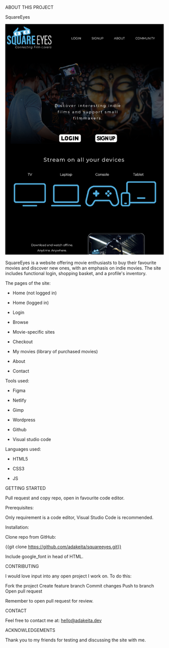 ABOUT THIS PROJECT


SquareEyes

![Model](https://github.com/adakeita/squareeyes/blob/main/screenshot-square-png.png)

SquareEyes is a website offering movie enthusiasts to buy their favourite movies and discover new ones, with an emphasis on indie movies. The site includes functional login, shopping basket, and a profile's inventory.



The pages of the site:

 - Home (not logged in)

 - Home (logged in)

 - Login

 - Browse

 - Movie-specific sites

 - Checkout

 - My movies (library of purchased movies)

 - About

 - Contact



Tools used:

 - Figma

 - Netlify

 - Gimp

 - Wordpress

 - Github

 - Visual studio code



Languages used:

 - HTML5

 - CSS3

 - JS





GETTING STARTED



Pull request and copy repo, open in favourite code editor.



Prerequisites:

Only requirement is a code editor, Visual Studio Code is recommended.



Installation:

Clone repo from GitHub:

{{git clone https://github.com/adakeita/squareeyes.git}}



Include google_font in head of HTML.


CONTRIBUTING

I would love input into any open project I work on. To do this:

Fork the project
Create feature branch
Commit changes
Push to branch
Open pull request


Remember to open pull request for review.


CONTACT

Feel free to contact me at: hello@adakeita.dev 





ACKNOWLEDGEMENTS

Thank you to my friends for testing and discussing the site with me. 
